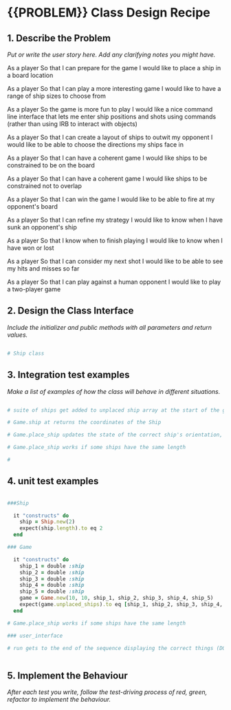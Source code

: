 # {{PROBLEM}} Class Design Recipe

## 1. Describe the Problem

_Put or write the user story here. Add any clarifying notes you might have._

As a player
So that I can prepare for the game
I would like to place a ship in a board location

As a player
So that I can play a more interesting game
I would like to have a range of ship sizes to choose from

As a player
So the game is more fun to play
I would like a nice command line interface that lets me enter ship positions and
shots using commands (rather than using IRB to interact with objects)

As a player
So that I can create a layout of ships to outwit my opponent
I would like to be able to choose the directions my ships face in

As a player
So that I can have a coherent game
I would like ships to be constrained to be on the board

As a player
So that I can have a coherent game
I would like ships to be constrained not to overlap

As a player
So that I can win the game
I would like to be able to fire at my opponent's board

As a player
So that I can refine my strategy
I would like to know when I have sunk an opponent's ship

As a player
So that I know when to finish playing
I would like to know when I have won or lost

As a player
So that I can consider my next shot
I would like to be able to see my hits and misses so far

As a player
So that I can play against a human opponent
I would like to play a two-player game



## 2. Design the Class Interface

_Include the initializer and public methods with all parameters and return values._

```ruby

# Ship class


```

## 3. Integration test examples

_Make a list of examples of how the class will behave in different situations._

```ruby

# suite of ships get added to unplaced ship array at the start of the game

# Game.ship at returns the coordinates of the Ship

# Game.place_ship updates the state of the correct ship's orientation, x axis and y axis

# Game.place_ship works if some ships have the same length

# 


```
## 4. unit test examples

```` ruby

###Ship

  it "constructs" do
    ship = Ship.new(2)
    expect(ship.length).to eq 2
  end

### Game

  it "constructs" do
    ship_1 = double :ship
    ship_2 = double :ship
    ship_3 = double :ship
    ship_4 = double :ship
    ship_5 = double :ship
    game = Game.new(10, 10, ship_1, ship_2, ship_3, ship_4, ship_5)
    expect(game.unplaced_ships).to eq [ship_1, ship_2, ship_3, ship_4, ship_5]
  end

# Game.place_ship works if some ships have the same length

### user_interface

# run gets to the end of the sequence displaying the correct things (DONE ALREADY)



````

## 5. Implement the Behaviour

_After each test you write, follow the test-driving process of red, green, refactor to implement the behaviour._

